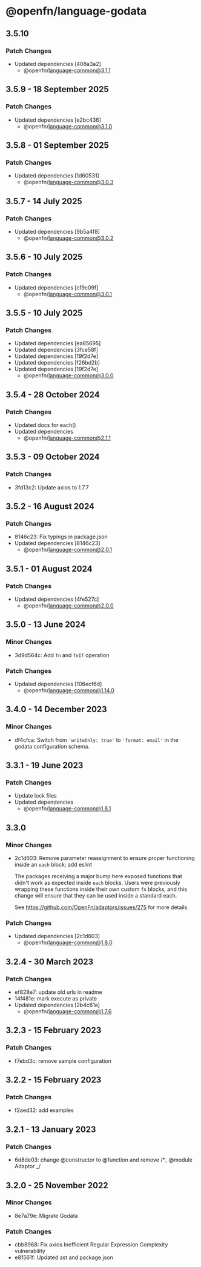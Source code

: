 # @openfn/language-godata

## 3.5.10

### Patch Changes

- Updated dependencies [408a3a2]
  - @openfn/language-common@3.1.1

## 3.5.9 - 18 September 2025

### Patch Changes

- Updated dependencies \[e2bc436]
  - @openfn/language-common@3.1.0

## 3.5.8 - 01 September 2025

### Patch Changes

- Updated dependencies \[1d60531]
  - @openfn/language-common@3.0.3

## 3.5.7 - 14 July 2025

### Patch Changes

- Updated dependencies \[9b5a4f8]
  - @openfn/language-common@3.0.2

## 3.5.6 - 10 July 2025

### Patch Changes

- Updated dependencies \[cf9c09f]
  - @openfn/language-common@3.0.1

## 3.5.5 - 10 July 2025

### Patch Changes

- Updated dependencies \[ea85695]
- Updated dependencies \[3fce58f]
- Updated dependencies \[19f2d7e]
- Updated dependencies \[f26bd2b]
- Updated dependencies \[19f2d7e]
  - @openfn/language-common@3.0.0

## 3.5.4 - 28 October 2024

### Patch Changes

- Updated docs for each()
- Updated dependencies
  - @openfn/language-common@2.1.1

## 3.5.3 - 09 October 2024

### Patch Changes

- 3fd13c2: Update axios to 1.7.7

## 3.5.2 - 16 August 2024

### Patch Changes

- 8146c23: Fix typings in package.json
- Updated dependencies \[8146c23]
  - @openfn/language-common@2.0.1

## 3.5.1 - 01 August 2024

### Patch Changes

- Updated dependencies \[4fe527c]
  - @openfn/language-common@2.0.0

## 3.5.0 - 13 June 2024

### Minor Changes

- 3d9d564c: Add `fn` and `fnIf` operation

### Patch Changes

- Updated dependencies \[106ecf6d]
  - @openfn/language-common@1.14.0

## 3.4.0 - 14 December 2023

### Minor Changes

- df4cfca: Switch from `'writeOnly: true'` to `'format: email'` in the godata
  configuration schema.

## 3.3.1 - 19 June 2023

### Patch Changes

- Update lock files
- Updated dependencies
  - @openfn/language-common@1.8.1

## 3.3.0

### Minor Changes

- 2c1d603: Remove parameter reassignment to ensure proper functioning inside an
  `each` block; add eslint

  The packages receiving a major bump here exposed functions that didn't work as
  expected inside `each` blocks. Users were previously wrapping these functions
  inside their own custom `fn` blocks, and this change will ensure that they can
  be used inside a standard each.

  See https://github.com/OpenFn/adaptors/issues/275 for more details.

### Patch Changes

- Updated dependencies \[2c1d603]
  - @openfn/language-common@1.8.0

## 3.2.4 - 30 March 2023

### Patch Changes

- ef828e7: update old urls in readme
- 14f481e: mark execute as private
- Updated dependencies \[2b4c61a]
  - @openfn/language-common@1.7.6

## 3.2.3 - 15 February 2023

### Patch Changes

- f7ebd3c: remove sample configuration

## 3.2.2 - 15 February 2023

### Patch Changes

- f2aed32: add examples

## 3.2.1 - 13 January 2023

### Patch Changes

- 6d8de03: change @constructor to @function and remove /\*\_ @module Adaptor \_/

## 3.2.0 - 25 November 2022

### Minor Changes

- 8e7a79e: Migrate Godata

### Patch Changes

- cbb8968: Fix axios Inefficient Regular Expression Complexity vulnerability
- e81561f: Updated ast and package.json
